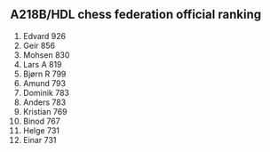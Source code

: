 A218B/HDL chess federation official ranking
-------------------------------------------
1.  Edvard      926
2.  Geir        856
3.  Mohsen      830
4.  Lars A      819
5.  Bjørn R     799
6.  Amund       793
7.  Dominik     783
8.  Anders      783
9.  Kristian    769
10. Binod       767
11. Helge       731
12. Einar       731
